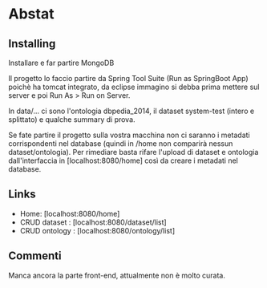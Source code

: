 # Abstat

## Installing

Installare e far partire MongoDB

Il progetto lo faccio partire da Spring Tool Suite (Run as SpringBoot App) poichè ha tomcat integrato, da eclipse immagino si debba
prima mettere sul server e poi Run As > Run on Server.

In data/... ci sono l'ontologia dbpedia_2014, il dataset system-test (intero e splittato) e qualche summary di prova.

Se fate partire il progetto sulla vostra macchina non ci saranno i metadati corrispondenti nel database (quindi in /home non comparirà nessun dataset/ontologia).
Per rimediare basta rifare l'upload di dataset e ontologia dall'interfaccia in [localhost:8080/home] così da creare i metadati nel database.

## Links

* Home: [localhost:8080/home]
* CRUD dataset : [localhost:8080/dataset/list]
* CRUD ontology : [localhost:8080/ontology/list]

## Commenti

Manca ancora la parte front-end, attualmente non è molto curata.


